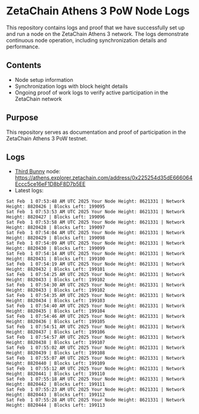 # ZetaChain Athens 3 PoW Node Logs
This repository contains logs and proof that we have successfully set up and run a node on the ZetaChain Athens 3 network. The logs demonstrate continuous node operation, including synchronization details and performance.

## Contents
- Node setup information
- Synchronization logs with block height details
- Ongoing proof of work logs to verify active participation in the ZetaChain network

## Purpose
This repository serves as documentation and proof of participation in the ZetaChain Athens 3 PoW testnet.

## Logs

- [Third Bunny](https://thirdbunny.xyz/) node: https://athens.explorer.zetachain.com/address/0x225254d35dE666064Eccc5ce16eF1D8bF8D7b5EE
- Latest logs:
```
Sat Feb  1 07:53:48 AM UTC 2025 Your Node Height: 8621331 | Network Height: 8820426 | Blocks Left: 199095
Sat Feb  1 07:53:53 AM UTC 2025 Your Node Height: 8621331 | Network Height: 8820427 | Blocks Left: 199096
Sat Feb  1 07:53:58 AM UTC 2025 Your Node Height: 8621331 | Network Height: 8820428 | Blocks Left: 199097
Sat Feb  1 07:54:04 AM UTC 2025 Your Node Height: 8621331 | Network Height: 8820429 | Blocks Left: 199098
Sat Feb  1 07:54:09 AM UTC 2025 Your Node Height: 8621331 | Network Height: 8820430 | Blocks Left: 199099
Sat Feb  1 07:54:14 AM UTC 2025 Your Node Height: 8621331 | Network Height: 8820431 | Blocks Left: 199100
Sat Feb  1 07:54:19 AM UTC 2025 Your Node Height: 8621331 | Network Height: 8820432 | Blocks Left: 199101
Sat Feb  1 07:54:25 AM UTC 2025 Your Node Height: 8621331 | Network Height: 8820433 | Blocks Left: 199102
Sat Feb  1 07:54:30 AM UTC 2025 Your Node Height: 8621331 | Network Height: 8820433 | Blocks Left: 199102
Sat Feb  1 07:54:35 AM UTC 2025 Your Node Height: 8621331 | Network Height: 8820434 | Blocks Left: 199103
Sat Feb  1 07:54:40 AM UTC 2025 Your Node Height: 8621331 | Network Height: 8820435 | Blocks Left: 199104
Sat Feb  1 07:54:46 AM UTC 2025 Your Node Height: 8621331 | Network Height: 8820436 | Blocks Left: 199105
Sat Feb  1 07:54:51 AM UTC 2025 Your Node Height: 8621331 | Network Height: 8820437 | Blocks Left: 199106
Sat Feb  1 07:54:57 AM UTC 2025 Your Node Height: 8621331 | Network Height: 8820438 | Blocks Left: 199107
Sat Feb  1 07:55:02 AM UTC 2025 Your Node Height: 8621331 | Network Height: 8820439 | Blocks Left: 199108
Sat Feb  1 07:55:07 AM UTC 2025 Your Node Height: 8621331 | Network Height: 8820440 | Blocks Left: 199109
Sat Feb  1 07:55:12 AM UTC 2025 Your Node Height: 8621331 | Network Height: 8820441 | Blocks Left: 199110
Sat Feb  1 07:55:18 AM UTC 2025 Your Node Height: 8621331 | Network Height: 8820442 | Blocks Left: 199111
Sat Feb  1 07:55:23 AM UTC 2025 Your Node Height: 8621331 | Network Height: 8820443 | Blocks Left: 199112
Sat Feb  1 07:55:28 AM UTC 2025 Your Node Height: 8621331 | Network Height: 8820444 | Blocks Left: 199113
```
